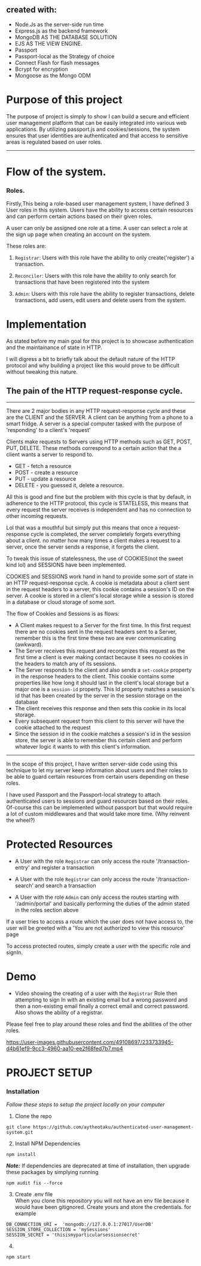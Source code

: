 ## created with:
*   Node.Js as the server-side run time
*   Express.js as the backend framework
*   MongoDB AS THE DATABASE SOLUTION
*   EJS AS THE VIEW ENGINE.
*   Passport 
*   Passport-local as the Strategy of choice
*   Connect Flash for flash messages
*   Bcrypt for encryption
*   Mongoose as the Mongo ODM


# Purpose of this project 
The purpose of project is simply to show I can build a secure and efficient user management platform that can be easily integrated into various web applications. By utilizing passport.js and cookies/sessions, the system ensures that user identities are authenticated and that access to sensitive areas is regulated based on user roles.


---

# Flow of the system.

### Roles.
Firstly,This being a role-based user management system, I have defined 3 User roles in this system. Users have the ability to access certain resources and can perform certain actions based on their given roles. 

A user can only be assigned one role at a time. A user can select a role at the sign up page when creating an account on the system.

These roles are: 
1. `Registrar`: Users with this role have the ability to only create('register') a transaction.

2. `Reconciler`: Users with this role have the ability to only search for transactions that have been registered into the system

3. `Admin`: Users with this role have the ability to register transactions, delete transactions, add users, edit users and delete users from the system.

# Implementation

As stated before my main goal for this project is to showcase authentication and the maintainance of state in HTTP. 

I will digress a bit to briefly talk about the default nature of the HTTP protocol and why building a project like this would prove to be difficult without tweaking this nature.

## The pain of the HTTP request-response cycle.
---
There are 2 major bodies in any HTTP request-response cycle and these are the CLIENT and the SERVER.
A client can be anything from a phone to a smart fridge. A server is a special computer tasked with the purpose of 'responding' to a client's 'request'

Clients make requests to Servers using HTTP methods such as GET, POST, PUT, DELETE. These methods correspond to a certain action that the a client wants a server to respond to.

- GET - fetch a resource
- POST - create a resource
- PUT - update a resource
- DELETE - you guessed it, delete a resource.

All this is good and fine but the problem with this cycle is that by default, in adherence to the HTTP protocol, this cycle is STATELESS, this means that every request the server receives is independent and has no connection to other incoming requests. 

Lol that was a mouthful but simply put this means that once a request-response cycle is completed, the server completely forgets everything about a client. no matter how many times a client makes a request to a server, once the server sends a response, it forgets the client.

To tweak this issue of statelessness, the use of COOKIES(not the sweet kind lol) and SESSIONS have been implemented.

COOKIES and SESSIONS work hand in hand to provide some sort of state in an HTTP request-response cycle. A cookie is metadata about a client sent in the request headers to a server, this cookie contains a session's ID on the server. 
A cookie is stored in a client's local storage while a session is stored in a database or cloud storage of some sort.

The flow of Cookies and Sessions is as flows:
- A Client makes request to a Server for the first time. In this first request there are no cookies sent in the request headers sent to a Server, remember this is the first time these two are ever communicating (awkward).
- The Server receives this request and recongnizes this request as the first time a client is ever making contact because it sees no cookies in the headers to match any of its sessions.
- The Server responds to the client and also sends a `set-cookie` property in the response headers to the client. This cookie contains some properties like how long it should last in the client's local storage but a major one is a `session-id` property. This Id property matches a session's id that has been created by the server in the session storage on the database
- The client receives this response and then sets this cookie in its local storage. 
- Every subsequent request from this client to this server will have the cookie attached to the request
- Since the session id in the cookie matches a session's id in the session store, the server is able to remember this certain client and perform whatever logic it wants to with this client's information. 


--- 
In the scope of this project, I have written server-side code using this technique to let my server keep information about users and their roles to be able to guard certain resources from certain users depending on these roles.

I have used Passport and the Passport-local strategy to attach authenticated users to sessions and guard resources based on their roles. Of-course this can be implemented without passport but that would require a lot of custom middlewares and that would take more time. (Why reinvent the wheel?)


# Protected Resources

- A User with the role `Registrar` can only access the route '/transaction-entry' and register a transaction

- A User with the role `Registrar` can only access the route '/transaction-search' and search a transaction

- A User with the role `Admin` can only access the routes starting with '/admin/portal' and basically performing the duties of the admin stated in the roles section above

If a user tries to access a route which the user does not have access to, the user will be greeted with a 'You are not authorized to view this resource' page

To access protected routes, simply create a user with the specific role and signIn.



# Demo
- Video showing the creating of a user with the `Registrar` Role then attempting to sign In with an existing email but a wrong password and then a non-existing email finally a correct email and correct password. Also shows the ability of a registrar.

Please feel free to play around these roles and find the abilities of the other roles.


https://user-images.githubusercontent.com/49108697/233733945-d4b61ef9-9cc3-4960-aa10-ee2f68fed7b7.mp4





# PROJECT SETUP

### Installation

_Follow these steps to setup the project locally on your computer_

1. Clone the repo
```
git clone https://github.com/aytheotaku/authenticated-user-management-system.git
```

2. Install NPM Dependencies 
```
npm install
```
**_Note:_** If dependencies are deprecated at time of installation, then upgrade these packages by simplying running
```
npm audit fix --force
```

3. Create .env file <br>
When you clone this repository you will not have an env file because it would have been gitignored. Create yours and store the credentials. for example
```
DB_CONNECTION_URI =  'mongodb://127.0.0.1:27017/UserDB'
SESSION_STORE_COLLECTION = 'mySessions'
SESSION_SECRET = 'thisismyparticularsessionsecret'

```
4. 
```
npm start
```
